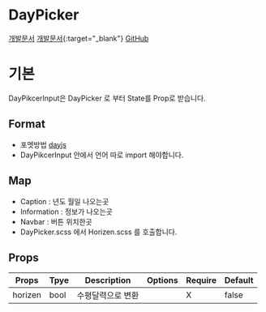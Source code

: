 # DayPicker

<a href="http://react-day-picker.js.org/" target="_blank">개발문서</a>
[개발문서](http://react-day-picker.js.org/){:target="\_blank"}
<a href="https://github.com/gpbl/react-day-picker" target="_blank">GitHub</a>

# 기본

DayPikcerInput은 DayPicker 로 부터 State를 Prop로 받습니다.

## Format

- 포멧방법 [dayjs](https://dayjs.com/)
- DayPikcerInput 안에서 언어 따로 import 해야합니다.

## Map

- Caption : 년도 월일 나오는곳
- Information : 정보가 나오는곳
- Navbar : 버튼 위치한곳
- DayPicker.scss 에서 Horizen.scss 를 호출합니다.

## Props

| Props   | Tpye | Description       | Options | Require | Default |
| ------- | ---- | ----------------- | ------- | ------- | ------- |
| horizen | bool | 수평달력으로 변환 |         | X       | false   |
